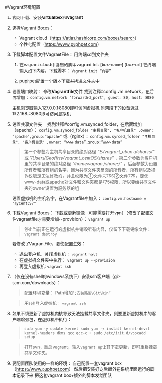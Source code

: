 #Vagrant环境配置

1. 官网下载、安装**virtualbox**和**vagrant**

2. 选择Vagrant Boxes：
	- Vagrant cloud（<https://atlas.hashicorp.com/boxes/search>）
	- 个性化配置（<https://www.puphpet.com>）
	
3. 下载脚本配置文件VagrantFile：
	用终端cd到文件夹
	1. 在vagrant cloud中复制的脚本vagrant init [box-name] [box-url] 
		在终端输入如下内容，下载脚本：
		`Vagrant init “内容”`
		
	2. puphpet配置一个版本下载并拷进文件夹中
	
4. 设置端口映射：
	修改**Vagrantfile**文件
	找到注释#config.vm.network，在后面增加：
	`config.vm.network "forwarded_port", guest: 80, host: 8080`
	
	主机浏览器输入127.0.0.1:8080即可访问虚拟机
	同网段下的设备通过192.168.*.*:8080即可访问虚拟机
	
5. 设置共享文件夹：
	找到注释#config.vm.synced_folder，在后面增加（apache）：
	`config.vm.synced_folder "主机目录", "客户机目录" ,owner: “apache”,group:”apache”`
	或（nginx）：
	`config.vm.synced_folder "主机目录", "客户机目录" ,owner: “www-data”,group:”www-data”`
	>第一个参数为主机共享目录的绝对路径 *"E:/vagrant_ubuntu/shares/"* 或 *”/Users/Geoffrey/vagrant_centOS/shares”* ，第二个参数为客户机里的共享目录的绝对路径 *"/home/vagrant/shares/"* ，后面参数为设置所有者和所有组的名字，因为共享文件夹里面的所有者、所有组以及操作权限是无法修改的，并且权限为①文件夹755②文件775，要使www-data或apache对文件和文件夹都是775权限，所以要给共享文件夹的owner设置为服务器的组
	
	设置虚拟机的主机名字，在Vagrantfile中加入：
	`config.vm.hostname = "myCentOS7"`
	
6. 下载Vagrant Boxes：
	下载或更新镜像（可能需要打开vpn）（修改了配置文件vagrantfile才需要增加--provision）：
	`vagrant up`
	
	>停止当前正在运行的虚拟机并销毁所有内容，仅留下下载镜像文件：
	`vagrant destroy`
	
	若修改了VagrantFile，要使配置生效：
	- 退出客户机，关闭虚拟机：
		`vagrant halt`
	- 在虚拟机文件夹中执行：
		`vagrant up --provision`
	- 再登入虚拟机:
		`vagrant ssh`

7. （仅在没有shell的windows系统下）安装ssh客户端（git-scm.com/downloads）：
	>配置环境变量：
	>Path增加`“;安装路径\Git\bin“`
	
	>用ssh登入虚拟机：
	>`vagrant ssh `
	
8. 如果不慎更新了虚拟机内核导致无法挂载共享文件夹，则要更新虚拟机中的客户端增强包，在虚拟机中执行：
	>`sudo yum -y update kernel
	>sudo yum -y install kernel-devel kernel-headers dkms gcc gcc-c++
	>sudo /etc/init.d/vboxadd setup`
	
	>打开svn，重启vagrant，输入`vagrant up`让其下载更新，即可重新挂载共享文件夹。
	
9. 要配置团队使用的一样的环境：
	自己配置一套vagrant box（<https://www.puphpet.com>）
	然后把安装好之后额外在系统里面运行的脚本记录下来
	把这套vagrant box+额外的脚本发给团队
